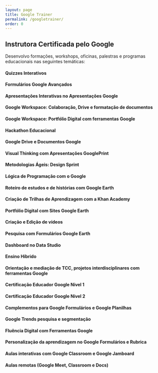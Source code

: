 ```yaml
---
layout: page
title: Google Trainer
permalink: /googletrainer/
order: 0
---
```

 <script async src="//pagead2.googlesyndication.com/pagead/js/adsbygoogle.js"></script>
<!-- codecamp -->
<ins class="adsbygoogle"
     style="display:block"
     data-ad-client="ca-pub-3011890130990408"
     data-ad-slot="9846490006"
     data-ad-format="auto"></ins>
<script>
(adsbygoogle = window.adsbygoogle || []).push({});
</script>

## Instrutora Certificada pelo Google
Desenvolvo formações, workshops, oficinas, palestras e programas educacionais nas seguintes temáticas:

#### Quizzes Interativos

#### Formulários Google Avançados

#### Apresentações Interativas no Apresentações Google 

#### Google Workspace: Colaboração, Drive e formatação de documentos

#### Google Workspace: Portfólio Digital com ferramentas Google

#### Hackathon Educacional

#### Google Drive e Documentos Google

#### Visual Thinking com Apresentações GooglePrint

#### Metodologias Ágeis: Design Sprint

#### Lógica de Programação com o Google

#### Roteiro de estudos e de histórias com Google Earth

#### Criação de Trilhas de Aprendizagem com a Khan Academy

#### Portfólio Digital com Sites Google Earth

#### Criação e Edição de vídeos

#### Pesquisa com Formulários Google Earth

#### Dashboard no Data Studio

#### Ensino Híbrido

#### Orientação e mediação de TCC, projetos interdisciplinares com ferramentas Google

#### Certificação Educador Google Nível 1

#### Certificação Educador Google Nível 2

#### Complementos para Google Formulários e Google Planilhas

#### Google Trends pesquisa e segmentação

#### Fluência Digital com Ferramentas Google

#### Personalização da aprendizagem no Google Formulários e Rubrica

#### Aulas interativas com Google Classroom e Google Jamboard

#### Aulas remotas (Google Meet, Classroom e Docs)

